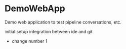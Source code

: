 # DemoWebApp
Demo web application to test pipeline conversations, etc.

initial setup integration between ide and git
- change number 1
